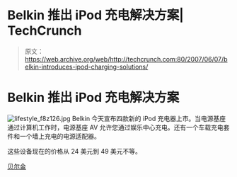 # Belkin 推出 iPod 充电解决方案| TechCrunch

> 原文：<https://web.archive.org/web/http://techcrunch.com:80/2007/06/07/belkin-introduces-ipod-charging-solutions/>

# Belkin 推出 iPod 充电解决方案

![lifestyle_f8z126.jpg](img/ea1f48fdf752cafa399f73b7904db178.png)
Belkin 今天宣布四款新的 iPod 充电器上市。当电源基座通过计算机工作时，电源基座 AV 允许您通过娱乐中心充电。还有一个车载充电套件和一个墙上充电的电源适配器。

这些设备现在的价格从 24 美元到 49 美元不等。

[贝尔金](https://web.archive.org/web/20130628152102/http://www.belkin.com/)